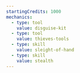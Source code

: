 ```yaml
---
startingCredits: 1000
mechanics:
  - type: tool
    value: disguise-kit
  - type: tool
    value: thieves-tools
  - type: skill
    value: sleight-of-hand
  - type: skill
    value: stealth
---
```

